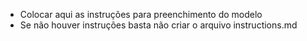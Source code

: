 - Colocar aqui as instruções para preenchimento do modelo
- Se não houver instruções basta não criar o arquivo instructions.md

